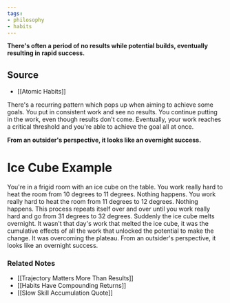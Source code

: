 ```yaml
---
tags:
- philosophy
- habits
---
```

**There's often a period of no results while potential builds, eventually resulting in rapid success.**

## Source
- [[Atomic Habits]]

There's a recurring pattern which pops up when aiming to achieve some goals. You put in consistent work and see no results. You continue putting in the work, even though results don't come. Eventually, your work reaches a critical threshold and you're able to achieve the goal all at once.

**From an outsider's perspective, it looks like an overnight success.**

# Ice Cube Example

You're in a frigid room with an ice cube on the table. You work really hard to heat the room from 10 degrees to 11 degrees. Nothing happens. You work really hard to heat the room from 11 degrees to 12 degrees. Nothing happens. This process repeats itself over and over until you work really hard and go from 31 degrees to 32 degrees. Suddenly the ice cube melts overnight. It wasn't that day's work that melted the ice cube, it was the cumulative effects of all the work that unlocked the potential to make the change. It was overcoming the plateau. From an outsider's perspective, it looks like an overnight success.

### Related Notes
- [[Trajectory Matters More Than Results]]
- [[Habits Have Compounding Returns]]
- [[Slow Skill Accumulation Quote]]